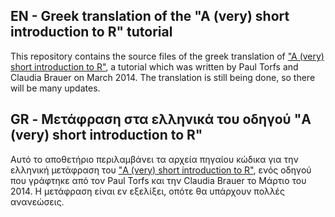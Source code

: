 ## EN - Greek translation of the "A (very) short introduction to R" tutorial
This repository contains the source files of the greek translation of
["A (very) short introduction to R"](http://cran.r-project.org/doc/contrib/Torfs+Brauer-Short-R-Intro.pdf), 
a tutorial which was written by Paul Torfs and Claudia Brauer on March 2014. The translation is still being done,
so there will be many updates.


## GR - Μετάφραση στα ελληνικά του οδηγού "A (very) short introduction to R"
Αυτό το αποθετήριο περιλαμβάνει τα αρχεία πηγαίου κώδικα για την ελληνική μετάφραση του
["A (very) short introduction to R"](http://cran.r-project.org/doc/contrib/Torfs+Brauer-Short-R-Intro.pdf),
ενός οδηγού που γράφτηκε από τον Paul Torfs και την Claudia Brauer το Μάρτιο του 2014. Η μετάφραση είναι εν εξελίξει,
οπότε θα υπάρχουν πολλές ανανεώσεις.
